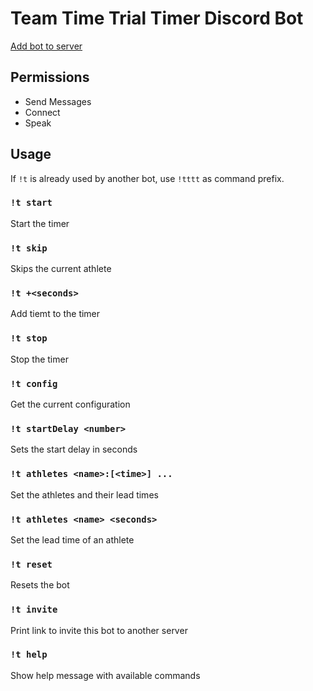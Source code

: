 # Team Time Trial Timer Discord Bot

[Add bot to server](https://discord.com/api/oauth2/authorize?client_id=806979974594560060&permissions=3147776&scope=bot)

## Permissions

* Send Messages
* Connect
* Speak

## Usage

If `!t` is already used by another bot, use `!tttt` as command prefix.

### `!t start`
Start the timer

### `!t skip`
Skips the current athlete

### `!t +<seconds>`
Add tiemt to the timer

### `!t stop`
Stop the timer

### `!t config`
Get the current configuration

### `!t startDelay <number>`
Sets the start delay in seconds

### `!t athletes <name>:[<time>] ...`
Set the athletes and their lead times

### `!t athletes <name> <seconds>`
Set the lead time of an athlete

### `!t reset`
Resets the bot

### `!t invite`
Print link to invite this bot to another server

### `!t help`
Show help message with available commands